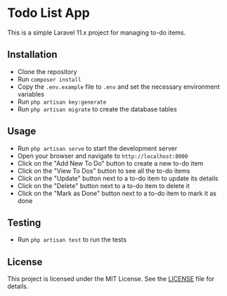 # Todo List App

This is a simple Laravel 11.x project for managing to-do items.

## Installation

- Clone the repository
- Run `composer install`
- Copy the `.env.example` file to `.env` and set the necessary environment variables
- Run `php artisan key:generate`
- Run `php artisan migrate` to create the database tables

## Usage

- Run `php artisan serve` to start the development server
- Open your browser and navigate to `http://localhost:8000`
- Click on the "Add New To Do" button to create a new to-do item
- Click on the "View To Dos" button to see all the to-do items
- Click on the "Update" button next to a to-do item to update its details
- Click on the "Delete" button next to a to-do item to delete it
- Click on the "Mark as Done" button next to a to-do item to mark it as done

## Testing

- Run `php artisan test` to run the tests

## License

This project is licensed under the MIT License. See the [LICENSE](https://github.com/jay-lo/todos/blob/main/LICENSE) file for details.


